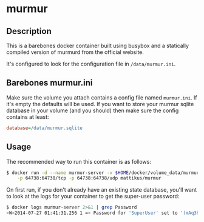 # murmur

## Description

This is a barebones docker container built using busybox and a statically
compiled version of murmurd from the official website.

It's configured to look for the configuration file in `/data/murmur.ini`.

## Barebones murmur.ini

Make sure the volume you attach contains a config file named `murmur.ini`. If
it's empty the defaults will be used. If you want to store your murmur sqlite
database in your volume (and you should) then make sure the config contains at
least:

```ini
database=/data/murmur.sqlite
```

## Usage

The recommended way to run this container is as follows:

```bash
$ docker run -d --name murmur-server -v $HOME/docker/volume_data/murmur:/data \
    -p 64738:64738/tcp -p 64738:64738/udp mattikus/murmur
```

On first run, if you don't already have an existing state database, you'll want
to look at the logs for your container to get the super-user password:

```bash
$ docker logs murmur-server 2>&1 | grep Password
<W>2014-07-27 01:41:31.256 1 => Password for 'SuperUser' set to '(mAq3hkwnkD'
```
